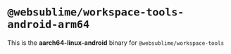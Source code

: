 # `@websublime/workspace-tools-android-arm64`

This is the **aarch64-linux-android** binary for `@websublime/workspace-tools`
